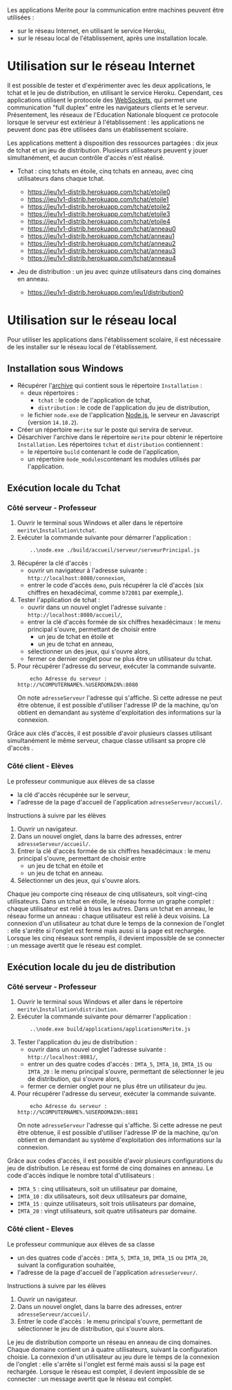 Les applications Merite pour la communication entre machines peuvent être utilisées :
- sur le réseau Internet, en utilisant le service Heroku,
- sur le réseau local de l'établissement, après une installation locale.

# Utilisation sur le réseau Internet

Il est possible de tester et d'expérimenter avec les deux applications, le tchat et le jeu de distribution, en utilisant le service Heroku. Cependant, ces applications utilisent le protocole des [WebSockets](https://fr.wikipedia.org/wiki/WebSocket), qui permet une communication "full duplex" entre les navigateurs clients et le serveur. Présentement, les réseaux de l'Education Nationale bloquent ce protocole lorsque le serveur est extérieur à l'établissement : les applications ne peuvent donc pas être utilisées dans un établissement scolaire.

Les applications mettent à disposition des ressources partagées : dix jeux de tchat et un jeu de distribution. Plusieurs utilisateurs peuvent y jouer simultanément, et aucun contrôle d'accès n'est réalisé. 

- Tchat : cinq tchats en étoile, cinq tchats en anneau, avec cinq utilisateurs dans chaque tchat.
  - https://jeu1v1-distrib.herokuapp.com/tchat/etoile0
  - https://jeu1v1-distrib.herokuapp.com/tchat/etoile1
  - https://jeu1v1-distrib.herokuapp.com/tchat/etoile2
  - https://jeu1v1-distrib.herokuapp.com/tchat/etoile3
  - https://jeu1v1-distrib.herokuapp.com/tchat/etoile4
  - https://jeu1v1-distrib.herokuapp.com/tchat/anneau0
  - https://jeu1v1-distrib.herokuapp.com/tchat/anneau1
  - https://jeu1v1-distrib.herokuapp.com/tchat/anneau2
  - https://jeu1v1-distrib.herokuapp.com/tchat/anneau3
  - https://jeu1v1-distrib.herokuapp.com/tchat/anneau4
  
- Jeu de distribution : un jeu avec quinze utilisateurs dans cinq domaines en anneau.
  - https://jeu1v1-distrib.herokuapp.com/jeu1/distribution0

# Utilisation sur le réseau local

Pour utiliser les applications dans l'établissement scolaire, il est nécessaire de les installer sur le réseau local de l'établissement.

## Installation sous Windows

- Récupérer l'[archive](https://cloud.imt-atlantique.fr/index.php/s/mDt3ksxeNHYgxCy) qui contient sous le répertoire `Installation` : 
  - deux répertoires :
    - `tchat` : le code de l'application de tchat,
    - `distribution` : le code de l'application du jeu de distribution,
  -  le fichier `node.exe` de l'application [Node.js](https://fr.wikipedia.org/wiki/Node.js), le serveur en Javascript (version `14.18.2`).
- Créer un répertoire `merite` sur le poste qui servira de serveur.
- Désarchiver l'archive dans le répertoire `merite` pour obtenir le répertoire `Installation`. Les répertoires `tchat` et `distribution` contiennent :
  - le répertoire `build` contenant le code de l'application,
  - un répertoire `ǹode_modules`contenant les modules utilisés par l'application.

## Exécution locale du Tchat 

### Côté serveur - Professeur

1. Ouvrir le terminal sous Windows et aller dans le répertoire `merite\Installation\tchat`.
2. Exécuter la commande suivante pour démarrer l'application :
    ```
        ..\node.exe ./build/accueil/serveur/serveurPrincipal.js
    ```
3. Récupérer la clé d'accès :  
   - ouvrir un navigateur à l'adresse suivante : `http://localhost:8080/connexion`,
   - entrer le code d'accès `demo`, puis récupérer la clé d'accès (six chiffres en hexadécimal, comme `b72081` par exemple,).
4. Tester l'application de tchat :
   - ouvrir dans un nouvel onglet l'adresse suivante : `http://localhost:8080/accueil/`,
   - entrer la clé d'accès formée de six chiffres hexadécimaux : le menu principal s'ouvre, permettant de choisir entre 
     - un jeu de tchat en étoile et 
     - un jeu de tchat en anneau,
   - sélectionner un des jeux, qui s'ouvre alors,
   - fermer ce dernier onglet pour ne plus être un utilisateur du tchat.
5. Pour récupérer l'adresse du serveur, exécuter la commande suivante.
    ```
        echo Adresse du serveur : http://%COMPUTERNAME%.%USERDOMAIN%:8080
    ```
    On note `adresseServeur` l'adresse qui s'affiche. Si cette adresse ne peut être obtenue, il est possible d'utiliser l'adresse IP de la machine, qu'on obtient en demandant au système d'exploitation des informations sur la connexion.

Grâce aux clés d'accès, il est possible d'avoir plusieurs classes utilisant simultanément le même serveur, chaque classe utilisant sa propre clé d'accès . 

### Côté client - Elèves

Le professeur communique aux élèves de sa classe 
- la clé d'accès récupérée sur le serveur, 
- l'adresse de la page d'accueil de l'application `adresseServeur/accueil/`.

Instructions à suivre par les élèves
1. Ouvrir un navigateur.
2. Dans un nouvel onglet, dans la barre des adresses, entrer `adresseServeur/accueil/`.
3. Entrer la clé d'accès formée de six chiffres hexadécimaux : le menu principal s'ouvre, permettant de choisir entre 
   - un jeu de tchat en étoile et 
   - un jeu de tchat en anneau.
4. Sélectionner un des jeux, qui s'ouvre alors.

Chaque jeu comporte cinq réseaux de cinq utilisateurs, soit vingt-cinq utilisateurs. Dans un tchat en étoile, le réseau forme un graphe complet : chaque utilisateur est relié à tous les autres. Dans un tchat en anneau, le réseau forme un anneau : chaque utilisateur est relié à deux voisins. La connexion d'un utilisateur au tchat dure le temps de la connexion de l'onglet : elle s'arrête si l'onglet est fermé mais aussi si la page est rechargée. Lorsque les cinq réseaux sont remplis, il devient impossible de se connecter : un message avertit que le réseau est complet.  
   
## Exécution locale du jeu de distribution

### Côté serveur - Professeur

1. Ouvrir le terminal sous Windows et aller dans le répertoire `merite\Installation\distribution`.
2. Exécuter la commande suivante pour démarrer l'application :
    ```
        ..\node.exe build/applications/applicationsMerite.js
    ```
3. Tester l'application du jeu de distribution :
   - ouvrir dans un nouvel onglet l'adresse suivante : `http://localhost:8081/`,
   - entrer un des quatre codes d'accès : `IMTA_5`, `IMTA_10`, `IMTA_15` ou `IMTA_20` : le menu principal s'ouvre, permettant de sélectionner le jeu de distribution, qui s'ouvre alors,
   - fermer ce dernier onglet pour ne plus être un utilisateur du jeu.
5. Pour récupérer l'adresse du serveur, exécuter la commande suivante.
    ```
        echo Adresse du serveur : http://%COMPUTERNAME%.%USERDOMAIN%:8081
    ```
    On note `adresseServeur` l'adresse qui s'affiche. Si cette adresse ne peut être obtenue, il est possible d'utiliser l'adresse IP de la machine, qu'on obtient en demandant au système d'exploitation des informations sur la connexion.

Grâce aux codes d'accès, il est possible d'avoir plusieurs configurations du jeu de distribution. Le réseau est formé de cinq domaines en anneau. Le code d'accès indique le nombre total d'utilisateurs :
- `IMTA_5` : cinq utilisateurs, soit un utilisateur par domaine,
- `IMTA_10` : dix utilisateurs, soit deux utilisateurs par domaine,
- `IMTA_15` : quinze utilisateurs, soit trois utilisateurs par domaine,
- `IMTA_20` : vingt utilisateurs, soit quatre utilisateurs par domaine.

### Côté client - Eleves

Le professeur communique aux élèves de sa classe 
- un des quatres code d'accès : `IMTA_5`, `IMTA_10`, `IMTA_15` ou `IMTA_20`, suivant la configuration souhaitée, 
- l'adresse de la page d'accueil de l'application `adresseServeur/`.

Instructions à suivre par les élèves  
1. Ouvrir un navigateur.
2. Dans un nouvel onglet, dans la barre des adresses, entrer `adresseServeur/accueil/`.
3. Entrer le code d'accès : le menu principal s'ouvre, permettant de sélectionner le jeu de distribution, qui s'ouvre alors.

Le jeu de distribution comporte un réseau en anneau de cinq domaines. Chaque domaine contient un à quatre utilisateurs, suivant la configuration choisie. La connexion d'un utilisateur au jeu dure le temps de la connexion de l'onglet : elle s'arrête si l'onglet est fermé mais aussi si la page est rechargée. Lorsque le réseau est complet, il devient impossible de se connecter : un message avertit que le réseau est complet.  